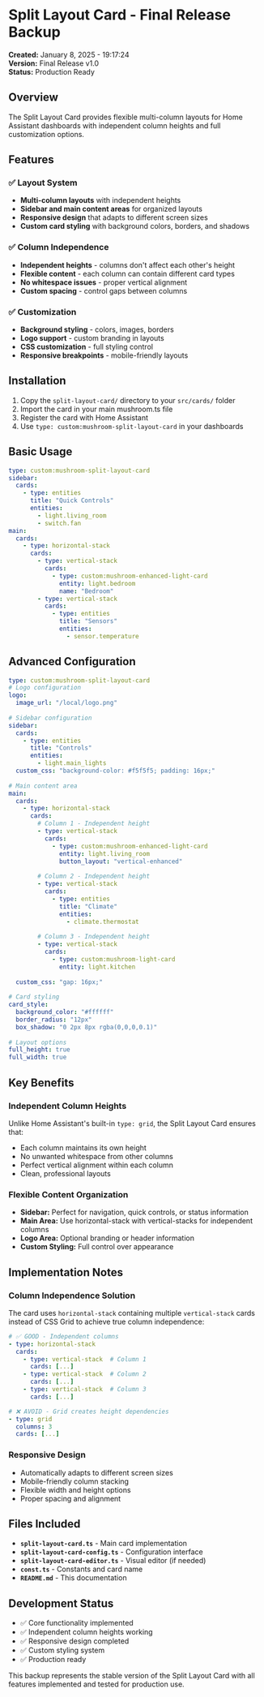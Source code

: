# Split Layout Card - Final Release Backup

**Created:** January 8, 2025 - 19:17:24  
**Version:** Final Release v1.0  
**Status:** Production Ready

## Overview

The Split Layout Card provides flexible multi-column layouts for Home Assistant dashboards with independent column heights and full customization options.

## Features

### ✅ Layout System
- **Multi-column layouts** with independent heights
- **Sidebar and main content areas** for organized layouts
- **Responsive design** that adapts to different screen sizes
- **Custom card styling** with background colors, borders, and shadows

### ✅ Column Independence
- **Independent heights** - columns don't affect each other's height
- **Flexible content** - each column can contain different card types
- **No whitespace issues** - proper vertical alignment
- **Custom spacing** - control gaps between columns

### ✅ Customization
- **Background styling** - colors, images, borders
- **Logo support** - custom branding in layouts
- **CSS customization** - full styling control
- **Responsive breakpoints** - mobile-friendly layouts

## Installation

1. Copy the `split-layout-card/` directory to your `src/cards/` folder
2. Import the card in your main mushroom.ts file
3. Register the card with Home Assistant
4. Use `type: custom:mushroom-split-layout-card` in your dashboards

## Basic Usage

```yaml
type: custom:mushroom-split-layout-card
sidebar:
  cards:
    - type: entities
      title: "Quick Controls"
      entities:
        - light.living_room
        - switch.fan
main:
  cards:
    - type: horizontal-stack
      cards:
        - type: vertical-stack
          cards:
            - type: custom:mushroom-enhanced-light-card
              entity: light.bedroom
              name: "Bedroom"
        - type: vertical-stack
          cards:
            - type: entities
              title: "Sensors"
              entities:
                - sensor.temperature
```

## Advanced Configuration

```yaml
type: custom:mushroom-split-layout-card
# Logo configuration
logo:
  image_url: "/local/logo.png"
  
# Sidebar configuration
sidebar:
  cards:
    - type: entities
      title: "Controls"
      entities:
        - light.main_lights
  custom_css: "background-color: #f5f5f5; padding: 16px;"
  
# Main content area
main:
  cards:
    - type: horizontal-stack
      cards:
        # Column 1 - Independent height
        - type: vertical-stack
          cards:
            - type: custom:mushroom-enhanced-light-card
              entity: light.living_room
              button_layout: "vertical-enhanced"
              
        # Column 2 - Independent height  
        - type: vertical-stack
          cards:
            - type: entities
              title: "Climate"
              entities:
                - climate.thermostat
                
        # Column 3 - Independent height
        - type: vertical-stack
          cards:
            - type: custom:mushroom-light-card
              entity: light.kitchen
              
  custom_css: "gap: 16px;"
  
# Card styling
card_style:
  background_color: "#ffffff"
  border_radius: "12px"
  box_shadow: "0 2px 8px rgba(0,0,0,0.1)"
  
# Layout options
full_height: true
full_width: true
```

## Key Benefits

### Independent Column Heights
Unlike Home Assistant's built-in `type: grid`, the Split Layout Card ensures that:
- Each column maintains its own height
- No unwanted whitespace from other columns
- Perfect vertical alignment within each column
- Clean, professional layouts

### Flexible Content Organization
- **Sidebar:** Perfect for navigation, quick controls, or status information
- **Main Area:** Use horizontal-stack with vertical-stacks for independent columns
- **Logo Area:** Optional branding or header information
- **Custom Styling:** Full control over appearance

## Implementation Notes

### Column Independence Solution
The card uses `horizontal-stack` containing multiple `vertical-stack` cards instead of CSS Grid to achieve true column independence:

```yaml
# ✅ GOOD - Independent columns
- type: horizontal-stack
  cards:
    - type: vertical-stack  # Column 1
      cards: [...]
    - type: vertical-stack  # Column 2  
      cards: [...]
    - type: vertical-stack  # Column 3
      cards: [...]

# ❌ AVOID - Grid creates height dependencies
- type: grid
  columns: 3
  cards: [...]
```

### Responsive Design
- Automatically adapts to different screen sizes
- Mobile-friendly column stacking
- Flexible width and height options
- Proper spacing and alignment

## Files Included

- **`split-layout-card.ts`** - Main card implementation
- **`split-layout-card-config.ts`** - Configuration interface
- **`split-layout-card-editor.ts`** - Visual editor (if needed)
- **`const.ts`** - Constants and card name
- **`README.md`** - This documentation

## Development Status

- ✅ Core functionality implemented
- ✅ Independent column heights working
- ✅ Responsive design completed
- ✅ Custom styling system
- ✅ Production ready

This backup represents the stable version of the Split Layout Card with all features implemented and tested for production use.
